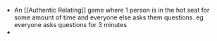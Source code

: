 - An [[Authentic Relating]] game where 1 person is in the hot seat for some amount of time and everyone else asks them questions. eg everyone asks questions for 3 minutes
-